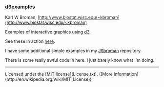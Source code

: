 ### d3examples

Karl W Broman,
[http://www.biostat.wisc.edu/~kbroman](http://www.biostat.wisc.edu/~kbroman)

Examples of interactive graphics using [d3](http://d3js.org).

See these in action [here](http://www.biostat.wisc.edu/~kbroman/D3).

I have some additional simple examples in my [JSbroman](http://github.com/kbroman/JSbroman) repository.


There is some really awful code in here.
I just barely know what I'm doing.

<hr/>
Licensed under the [MIT license](License.txt). ([More information](http://en.wikipedia.org/wiki/MIT_License))
